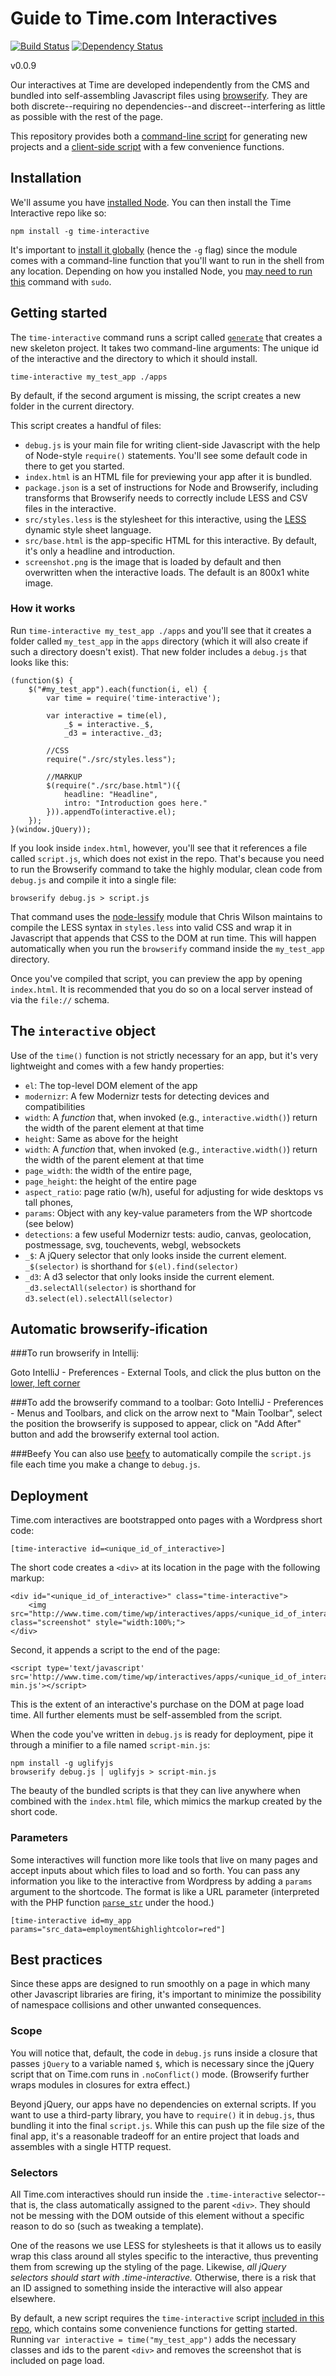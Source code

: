 Guide to Time.com Interactives
====

[![Build Status](https://travis-ci.org/TimeMagazine/time-interactive.png)](https://travis-ci.org/TimeMagazine/time-interactive) [![Dependency Status](https://david-dm.org/TimeMagazine/time-interactive.svg)](https://david-dm.org/TimeMagazine/time-interactive)

v0.0.9

Our interactives at Time are developed independently from the CMS and bundled into self-assembling Javascript files using [browserify](https://www.npmjs.org/package/browserify). They are both discrete--requiring no dependencies--and discreet--interfering as little as possible with the rest of the page. 

This repository provides both a [command-line script](/bin/generate.js) for generating new projects and a [client-side script](/index.js) with a few convenience functions.

## Installation

We'll assume you have [installed Node](http://nodejs.org/). You can then install the Time Interactive repo like so:

	npm install -g time-interactive

It's important to [install it globally](http://blog.nodejs.org/2011/03/23/npm-1-0-global-vs-local-installation) (hence the `-g` flag) since the module comes with a command-line function that you'll want to run in the shell from any location. Depending on how you installed Node, you [may need to run this](http://howtonode.org/introduction-to-npm) command with `sudo`. 

## Getting started

The `time-interactive` command runs a script called [`generate`](bin/generate.js) that creates a new skeleton project. It takes two command-line arguments: The unique id of the interactive and the directory to which it should install.

	time-interactive my_test_app ./apps

By default, if the second argument is missing, the script creates a new folder in the current directory.

This script creates a handful of files:

+ `debug.js` is your main file for writing client-side Javascript with the help of Node-style `require()` statements. You'll see some default code in there to get you started.
+ `index.html` is an HTML file for previewing your app after it is bundled.
+ `package.json` is a set of instructions for Node and Browserify, including transforms that Browserify needs to correctly include LESS and CSV files in the interactive.
+ `src/styles.less` is the stylesheet for this interactive, using the [LESS](http://lesscss.org/) dynamic style sheet language.
+ `src/base.html` is the app-specific HTML for this interactive. By default, it's only a headline and introduction.
+ `screenshot.png` is the image that is loaded by default and then overwritten when the interactive loads. The default is an 800x1 white image.

### How it works

Run `time-interactive my_test_app ./apps` and you'll see that it creates a folder called `my_test_app` in the `apps` directory (which it will also create if such a directory doesn't exist). That new folder includes a `debug.js` that looks like this:

	(function($) {
		$("#my_test_app").each(function(i, el) {
			var time = require('time-interactive');

			var interactive = time(el),
				_$ = interactive._$,
				_d3 = interactive._d3;

			//CSS
			require("./src/styles.less");

			//MARKUP
			$(require("./src/base.html")({
				headline: "Headline",
				intro: "Introduction goes here."
			})).appendTo(interactive.el);		
		});
	}(window.jQuery));

If you look inside `index.html`, however, you'll see that it references a file called `script.js`, which does not exist in the repo. That's because you need to run the Browserify command to take the highly modular, clean code from `debug.js` and compile it into a single file:

	browserify debug.js > script.js

That command uses the [node-lessify](https://www.npmjs.org/package/node-lessify) module that Chris Wilson maintains to compile the LESS syntax in `styles.less` into valid CSS and wrap it in Javascript that appends that CSS to the DOM at run time. This will happen automatically when you run the `browserify` command inside the `my_test_app` directory.

Once you've compiled that script, you can preview the app by opening `index.html`. It is recommended that you do so on a local server instead of via the `file://` schema. 

## The `interactive` object

Use of the `time()` function is not strictly necessary for an app, but it's very lightweight and comes with a few handy properties:

+ `el`: The top-level DOM element of the app
+ `modernizr`: A few Modernizr tests for detecting devices and compatibilities
+ `width`: A *function* that, when invoked (e.g., `interactive.width()`) return the width of the parent element at that time
+ `height`: Same as above for the height
+ `width`: A *function* that, when invoked (e.g., `interactive.width()`) return the width of the parent element at that time
+ `page_width`: the width of the entire page,
+ `page_height`: the height of the entire page
+ `aspect_ratio`: page ratio (w/h), useful for adjusting for wide desktops vs tall phones,
+ `params`: Object with any key-value parameters from the WP shortcode (see below)
+ `detections`: a few useful Modernizr tests: audio, canvas, geolocation, postmessage, svg, touchevents, webgl, websockets
+ `_$`: A jQuery selector that only looks inside the current element. `_$(selector)` is shorthand for `$(el).find(selector)` 
+ `_d3`: A d3 selector that only looks inside the current element. `_d3.selectAll(selector)` is shorthand for `d3.select(el).selectAll(selector)` 


## Automatic browserify-ification

###To run browserify in Intellij:

Goto IntelliJ - Preferences - External Tools, and click the plus button on the [lower, left corner](http://screencast.com/t/rAAc50bQyWWg)

###To add the browserify command to a toolbar:
Goto IntelliJ - Preferences - Menus and Toolbars, and click on the arrow next to "Main Toolbar", select the position the browserify is supposed to appear, click on "Add After" button and add the browserify external tool action.

###Beefy
You can also use [beefy](https://github.com/chrisdickinson/beefy) to automatically compile the `script.js` file each time you make a change to `debug.js`.

## Deployment

Time.com interactives are bootstrapped onto pages with a Wordpress short code:
 
	[time-interactive id=<unique_id_of_interactive>]

The short code creates a ```<div>``` at its location in the page with the following markup:

	<div id="<unique_id_of_interactive>" class="time-interactive">
		<img src="http://www.time.com/time/wp/interactives/apps/<unique_id_of_interactive>/screenshot.png" class="screenshot" style="width:100%;">
	</div>

Second, it appends a script to the end of the page:

	<script type='text/javascript' src='http://www.time.com/time/wp/interactives/apps/<unique_id_of_interactive>/script-min.js'></script>

This is the extent of an interactive's purchase on the DOM at page load time. All further elements must be self-assembled from the script.

When the code you've written in `debug.js` is ready for deployment, pipe it through a minifier to a file named `script-min.js`:

	npm install -g uglifyjs
	browserify debug.js | uglifyjs > script-min.js

The beauty of the bundled scripts is that they can live anywhere when combined with the `index.html` file, which mimics the markup created by the short code.

### Parameters

Some interactives will function more like tools that live on many pages and accept inputs about which files to load and so forth. You can pass any information you like to the interactive from Wordpress by adding a `params` argument to the shortcode. The format is like a URL parameter (interpreted with the PHP function [`parse_str`](http://php.net/parse_str) under the hood.)

	[time-interactive id=my_app params="src_data=employment&highlightcolor=red"]

## Best practices

Since these apps are designed to run smoothly on a page in which many other Javascript libraries are firing, it's important to minimize the possibility of namespace collisions and other unwanted consequences.

### Scope
You will notice that, default, the code in `debug.js` runs inside a closure that passes `jQuery` to a variable named `$`, which is necessary since the jQuery script that on Time.com runs in `.noConflict()` mode. (Browserify further wraps modules in closures for extra effect.)

Beyond jQuery, our apps have no dependencies on external scripts. If you want to use a third-party library, you have to `require()` it in `debug.js`, thus bundling it into the final `script.js`. While this can push up the file size of the final app, it's a reasonable tradeoff for an entire project that loads and assembles with a single HTTP request.

### Selectors

All Time.com interactives should run inside the ```.time-interactive``` selector--that is, the class automatically assigned to the parent ```<div>```. They should not be messing with the DOM outside of this element without a specific reason to do so (such as tweaking a template).

One of the reasons we use LESS for stylesheets is that it allows us to easily wrap this class around all styles specific to the interactive, thus preventing them from screwing up the styling of the page. Likewise, *all jQuery selectors should start with .time-interactive.* Otherwise, there is a risk that an ID assigned to something inside the interactive will also appear elsewhere.

By default, a new script requires the ```time-interactive``` script [included in this repo](/index.js), which contains some convenience functions for getting started. Running `var interactive = time("my_test_app")` adds the necessary classes and ids to the parent `<div>` and removes the screenshot that is included on page load. 